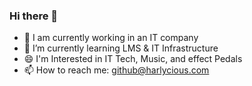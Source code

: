 ### Hi there 👋

- 🔭 I am currently working in an IT company
- 🌱 I’m currently learning LMS & IT Infrastructure
- 😄 I'm Interested in IT Tech, Music, and effect Pedals
- 📫 How to reach me: github@harlycious.com
<!--
**harlyciousID/harlyciousID** is a ✨ _special_ ✨ repository because its `README.md` (this file) appears on your GitHub profile.

Here are some ideas to get you started:

- 🔭 I’m currently working on ...
- 🌱 I’m currently learning ...
- 👯 I’m looking to collaborate on ...
- 🤔 I’m looking for help with ...
- 💬 Ask me about ...
- 📫 How to reach me: ...
- 😄 Pronouns: ...
- ⚡ Fun fact: ...
-->
